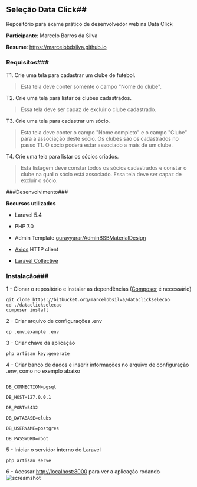 ## Seleção Data Click##

Repositório para exame prático de desenvolvedor web na Data Click

**Participante**: Marcelo Barros da Silva

**Resume**: https://marcelobdsilva.github.io


### Requisitos###

T1. Crie uma tela para cadastrar um clube de futebol.
   > Esta tela deve conter somente o campo "Nome do clube".

T2. Crie uma tela para listar os clubes cadastrados.
   > Essa tela deve ser capaz de excluir o clube cadastrado.

T3. Crie uma tela para cadastrar um sócio.
   > Esta tela deve conter o campo "Nome completo" e o campo "Clube" 
para a associação deste sócio. Os clubes são os cadastrados no passo T1.
   > O sócio poderá estar associado a mais de um clube.

T4. Crie uma tela para listar os sócios criados.
   > Esta listagem deve constar todos os sócios cadastrados e constar o 
clube na qual o sócio está associado.
   > Essa tela deve ser capaz de excluir o sócio.
 
 
 ###Desenvolvimento###
 
 **Recursos utilizados**
 
 - Laravel 5.4
 
 - PHP 7.0
 
 - Admin Template [gurayyarar/AdminBSBMaterialDesign]("https://github.com/gurayyarar/AdminBSBMaterialDesign")
 
 - [Axios]("https://github.com/mzabriskie/axios") HTTP client
 
 - [Laravel Collective]("https://laravelcollective.com/docs/5.4/html")
 
 ### Instalação###
 
1 - Clonar o repositório e instalar as dependências ([Composer]("https://getcomposer.org/download") é necessário)

 ```
 git clone https://bitbucket.org/marcelobsilva/dataclickselecao
 cd ./dataclickselecao
 composer install
 ```
 
2 - Criar arquivo de configurações .env

  ```
  cp .env.example .env
  ```
 
3 - Criar chave da aplicação

  ```
  php artisan key:generate
  ```
 
 4 - Criar banco de dados e inserir informações no arquivo de configuração .env, como no exemplo abaixo
 
  ```
  
  DB_CONNECTION=pgsql
  
  DB_HOST=127.0.0.1
  
  DB_PORT=5432
  
  DB_DATABASE=clubs
  
  DB_USERNAME=postgres
  
  DB_PASSWORD=root
  ```
 
 5 - Iniciar o servidor interno do Laravel
 
  ```
  php artisan serve
  ```
 
 6 - Acessar [http://localhost:8000](http://localhost:8000) para ver a aplicação rodando
 ![screamshot](https://marcelobsilva@bitbucket.org/marcelobsilva/dataclickselecao/images/screenshot.png)